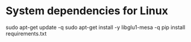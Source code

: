 # System dependencies for Linux
sudo apt-get update -q
sudo apt-get install -y libglu1-mesa -q
pip install requirements.txt
